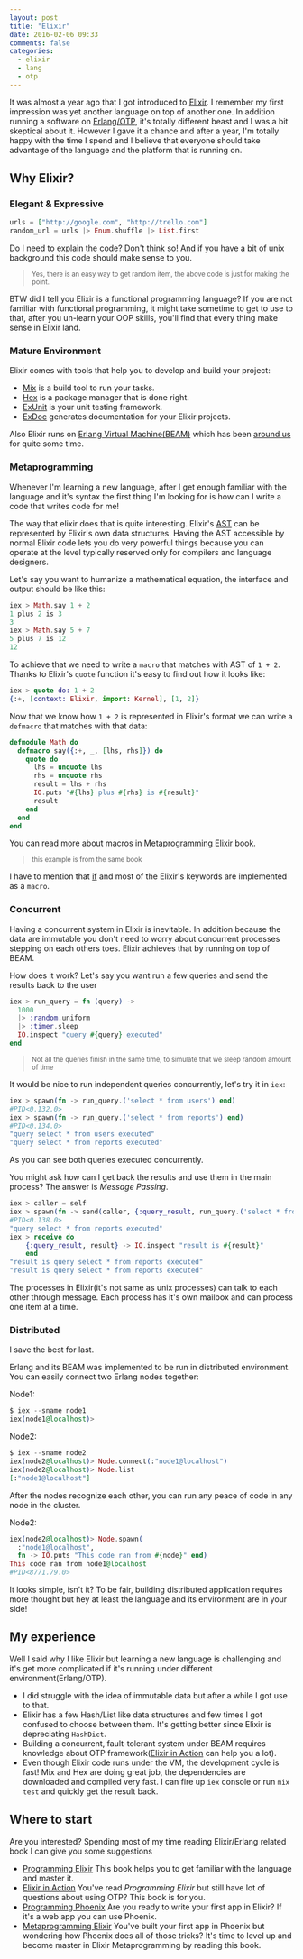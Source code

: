 ```yaml
---
layout: post
title: "Elixir"
date: 2016-02-06 09:33
comments: false
categories:
  - elixir
  - lang
  - otp
---
```


It was almost a year ago that I got introduced to [Elixir](http://elixir-lang.org).
I remember my first impression was yet another language on top of another one.
In addition running a software on [Erlang/OTP](http://www.erlang.org/), it's totally different beast
and I was a bit skeptical about it. However I gave it a chance and after a year,
I'm totally happy with the time I spend and
I believe that everyone should take advantage of the language and the platform that is running on.


<!-- more -->

## Why Elixir?

### Elegant & Expressive

```elixir
urls = ["http://google.com", "http://trello.com"]
random_url = urls |> Enum.shuffle |> List.first
```

Do I need to explain the code? Don't think so!
And if you have a bit of unix background this code should make sense to you.

> <small>Yes, there is an easy way to get random item, the above code is just for making the point.</small>

BTW did I tell you Elixir is a functional programming language?
If you are not familiar with functional programming, it might take sometime to get to use
to that, after you un-learn your OOP skills, you'll find that every thing make sense in Elixir land.

### Mature Environment

Elixir comes with tools that help you to develop and build your project:

* [Mix](http://elixir-lang.org/docs/stable/mix/Mix.html) is a build tool to run your tasks.
* [Hex](https://hex.pm/) is a package manager that is done right.
* [ExUnit](http://elixir-lang.org/docs/stable/ex_unit/ExUnit.html) is your unit testing framework.
* [ExDoc](https://github.com/elixir-lang/ex_doc) generates documentation for your Elixir projects.

Also Elixir runs on [Erlang Virtual Machine(BEAM)](https://www.erlang.org/) which has been [around us](https://www.quora.com/Which-companies-use-the-Erlang-language) for quite some time.


### Metaprogramming
Whenever I'm learning a new language, after I get enough familiar with the language and it's syntax the first thing
I'm looking for is how can I write a code that writes code for me!

The way that elixir does that is quite interesting.
Elixir's [AST](https://en.wikipedia.org/wiki/Abstract_syntax_tree) can be represented by Elixir's own data
structures. Having the AST accessible by normal Elixir code lets you do very powerful
things because you can operate at the level typically reserved only for compilers and language designers.

Let's say you want to humanize a mathematical equation, the interface and output should be like this:

```elixir
iex > Math.say 1 + 2
1 plus 2 is 3
3
iex > Math.say 5 + 7
5 plus 7 is 12
12
```

To achieve that we need to write a `macro` that matches with AST of `1 + 2`.
Thanks to Elixir's `quote` function it's easy to find out how it looks like:

```elixir
iex > quote do: 1 + 2
{:+, [context: Elixir, import: Kernel], [1, 2]}
```

Now that we know how `1 + 2` is represented in Elixir's format we can write a `defmacro` that
matches with that data:

```elixir
defmodule Math do
  defmacro say({:+, _, [lhs, rhs]}) do
    quote do
      lhs = unquote lhs
      rhs = unquote rhs
      result = lhs + rhs
      IO.puts "#{lhs} plus #{rhs} is #{result}"
      result
    end
  end
end
```

You can read more about macros in
[Metaprogramming Elixir](https://pragprog.com/book/cmelixir/metaprogramming-elixir) book.

> <small>this example is from the same book</small>

I have to mention that
[if](http://elixir-lang.org/docs/master/elixir/Kernel.html#if/2) and most of the Elixir's keywords
are implemented as a `macro`.

### Concurrent
Having a concurrent system in Elixir is inevitable. In addition because the data
are immutable you don't need to worry about concurrent processes stepping on each others toes.
Elixir achieves that by running on top of BEAM.

How does it work? Let's say you want run a few queries and send the results back to the user

```elixir
iex > run_query = fn (query) ->
  1000
  |> :random.uniform
  |> :timer.sleep
  IO.inspect "query #{query} executed"
end
```
> <small> Not all the queries finish in the same time, to simulate that we sleep random amount of time</small>

It would be nice to run independent queries concurrently, let's try it in `iex`:

```elixir
iex > spawn(fn -> run_query.('select * from users') end)
#PID<0.132.0>
iex > spawn(fn -> run_query.('select * from reports') end)
#PID<0.134.0>
"query select * from users executed"
"query select * from reports executed"
```

As you can see both queries executed concurrently.

You might ask how can I get back the results and use them in the main process? The answer is *Message Passing*.

```elixir
iex > caller = self
iex > spawn(fn -> send(caller, {:query_result, run_query.('select * from reports')}) end)
#PID<0.138.0>
"query select * from reports executed"
iex > receive do
    {:query_result, result} -> IO.inspect "result is #{result}"
    end
"result is query select * from reports executed"
"result is query select * from reports executed"
```

The processes in Elixir(it's not same as unix processes) can talk to each other through message.
Each process has it's own mailbox and can process one item at a time.


### Distributed
I save the best for last.

Erlang and its BEAM was implemented to be run in distributed environment.
You can easily connect two Erlang nodes together:

Node1:
```elixir
$ iex --sname node1
iex(node1@localhost)>
```

Node2:
```elixir
$ iex --sname node2
iex(node2@localhost)> Node.connect(:"node1@localhost")
iex(node2@localhost)> Node.list
[:"node1@localhost"]
```

After the nodes recognize each other,
you can run any peace of code in any node in the cluster.

Node2:
```elixir
iex(node2@localhost)> Node.spawn(
  :"node1@localhost",
  fn -> IO.puts "This code ran from #{node}" end)
This code ran from node1@localhost
#PID<8771.79.0>
```

It looks simple, isn't it? To be fair, building distributed application requires
more thought but hey at least the language and its environment are in your side!

## My experience

Well I said why I like Elixir but learning a new language is challenging and it's get
more complicated if it's running under different environment(Erlang/OTP).

* I did struggle with the idea of immutable data but after a while I got use to that.
* Elixir has a few Hash/List like data structures and few times I got confused to choose between them. It's getting better since Elixir is depreciating `HashDict`.
* Building a concurrent, fault-tolerant system under BEAM requires knowledge about OTP framework([Elixir in Action](https://www.manning.com/books/elixir-in-action) can help you a lot).
* Even though Elixir code runs under the VM, the development cycle is fast! Mix and Hex are doing great job, the dependencies are downloaded and compiled very fast. I can fire up `iex` console or run `mix test` and quickly get the result back.

## Where to start

Are you interested? Spending most of my time reading Elixir/Erlang related book I can give you some suggestions

* [Programming Elixir](https://pragprog.com/book/elixir12/programming-elixir-1-2)
This book helps you to get familiar with the language and master it.
* [Elixir in Action](https://www.manning.com/books/elixir-in-action)
You've read _Programming Elixir_ but still have lot of questions about using OTP? This book is for you.
* [Programming Phoenix](https://pragprog.com/book/phoenix/programming-phoenix)
Are you ready to write your first app in Elixir? If it's a web app you can use Phoenix.
* [Metaprogramming Elixir](https://pragprog.com/book/cmelixir/metaprogramming-elixir)
You've built your first app in Phoenix but wondering how Phoenix does all of those tricks? It's time to level up and become master in Elixir Metaprogramming by reading this book.
